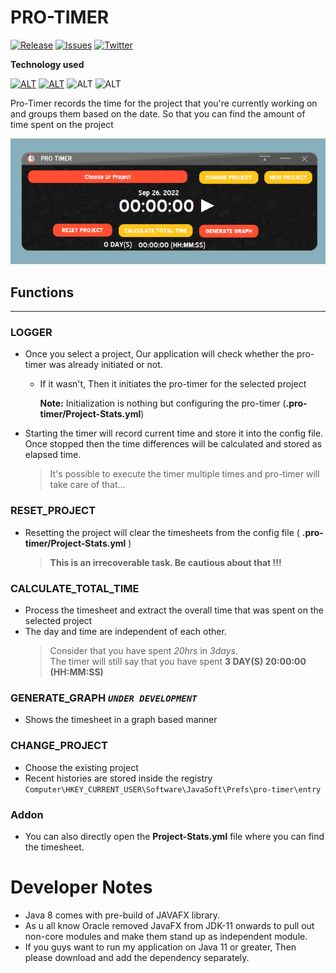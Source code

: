 # PRO-TIMER
[![Release][release-badge]][release]
[![Issues][git-issue-badge]][git-issue-url]
[![Twitter][twitter-badge]][twitter-url]

**Technology used**

[![ALT][java8-badge]][java-download-url]
[![ALT][groovy4-badge]][groovy-download-url]
![ALT][javafx8-badge]
![ALT][yaml-badge]

Pro-Timer records the time for the project that you're currently working on and groups them based on the date.
So that you can find the amount of time spent on the project

![ProTimer][pro-timer-img]

## Functions 
___
###  LOGGER
  - Once you select a project, Our application will check whether the pro-timer was already initiated or not.
    - If it wasn't, Then it initiates the pro-timer for the selected project
    
      **Note:** Initialization is nothing but configuring the pro-timer (**.pro-timer/Project-Stats.yml**)
  - Starting the timer will record current time and store it into the config file.
    Once stopped then the time differences will be calculated and stored as elapsed time.
    > It's possible to execute the timer multiple times and pro-timer will take care of that...
  
### RESET_PROJECT

 - Resetting the project will clear the timesheets from the config file ( **.pro-timer/Project-Stats.yml** )
   > **This is an irrecoverable task. Be cautious about that !!!**

### CALCULATE_TOTAL_TIME
 - Process the timesheet and extract the overall time that was spent on the selected project
 - The day and time are independent of each other. 
   > Consider that you have spent _20hrs_ in _3days_.  
   > The timer will still say that you have spent 
   > **3 DAY(S) 20:00:00 (HH:MM:SS)**
 
### GENERATE_GRAPH ***`UNDER DEVELOPMENT`***
 - Shows the timesheet in a graph based manner

### CHANGE_PROJECT
 - Choose the existing project
 - Recent histories are stored inside the registry
   `Computer\HKEY_CURRENT_USER\Software\JavaSoft\Prefs\pro-timer\entry`

### Addon
 - You can also directly open the **Project-Stats.yml** file where you can find the timesheet.

# Developer Notes
- Java 8 comes with pre-build of JAVAFX library.
- As u all know Oracle removed JavaFX from JDK-11 onwards to pull out 
  non-core modules and make them stand up as independent module.
- If you guys want to run my application on Java 11 or greater, Then please 
  download and add the dependency separately.



[release-badge]: https://img.shields.io/github/v/release/cmsk-jav/ProTimer
[release]: https://github.com/cmsk-jav/ProTimer/releases/latest
[git-issue-badge]: https://img.shields.io/github/issues/cmsk-jav/ProTimer
[git-issue-url]: https://github.com/cmsk-jav/ProTimer/issues
[java8-badge]: https://img.shields.io/badge/Java-8.0-blue
[java-download-url]: https://adoptium.net/temurin/releases/?version=8
[groovy4-badge]: https://img.shields.io/badge/Groovy-4.0-blue
[groovy-download-url]:https://groovy.apache.org/download.html
[javafx8-badge]: https://img.shields.io/badge/JavaFX-8.0-blue
[yaml-badge]: https://img.shields.io/badge/YAML-%20-brightgreen
[pro-timer-img]: /src/res/image/Protimer-snap.png
[twitter-badge]: https://img.shields.io/twitter/follow/cmskj?style=social
[twitter-url]: https://twitter.com/cmskj
